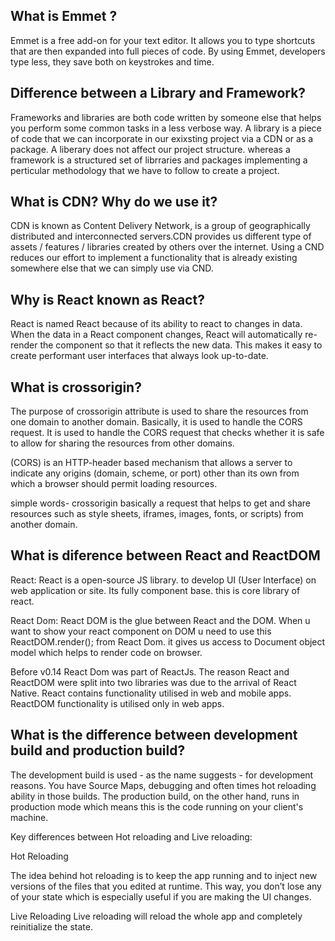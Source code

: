 ## What is Emmet ?
Emmet is a free add-on for your text editor. It allows you to type shortcuts that are then expanded into full pieces of code. By using Emmet, developers type less, they save both on keystrokes and time.

##  Difference between a Library and Framework?
Frameworks and libraries are both code written by someone else that helps you perform some common tasks in a less verbose way.
A library is a piece of code that we can incorporate in our exixsting project via a CDN or as a package. A liberary does not affect our project structure. whereas a framework is a structured set of librraries and packages implementing a perticular methodology that we have to follow to create a project.

## What is CDN? Why do we use it?
CDN is known as Content Delivery Network, is a group of geographically distributed and interconnected servers.CDN provides us different type of assets / features / libraries created by others over the internet. Using a CND reduces our effort to implement a functionality that is already existing somewhere else that we can simply use via CND.

 ## Why is React known as React?

React is named React because of its ability to react to changes in data. When the data in a React component changes, React will automatically re-render the component so that it reflects the new data. This makes it easy to create performant user interfaces that always look up-to-date.

## What is crossorigin?
The purpose of crossorigin attribute is used to share the resources from one domain to another domain. Basically, it is used to handle the CORS request. It is used to handle the CORS request that checks whether it is safe to allow for sharing the resources from other domains.

 (CORS) is an HTTP-header based mechanism that allows a server to indicate any origins (domain, scheme, or port) other than its own from which a browser should permit loading resources.

 simple words- crossorigin basically a request that helps to get and share resources such as style sheets, iframes, images, fonts, or scripts) from another domain.

## What is diference between React and ReactDOM
 React:
React is a open-source JS library. to develop UI (User Interface) on web application or site. Its fully component base. this is core library of react.

React Dom:
React DOM is the glue between React and the DOM. When u want to show your react component on DOM u need to use this ReactDOM.render(); from React Dom. it gives us access to Document object model which helps to render code on browser. 

Before v0.14 React Dom was part of ReactJs. The reason React and ReactDOM were split into two libraries was due to the arrival of React Native. React contains functionality utilised in web and mobile apps. ReactDOM functionality is utilised only in web apps.

## What is the difference between development build and production build?
The development build is used - as the name suggests - for development reasons. You have Source Maps, debugging and often times hot reloading ability in those builds. The production build, on the other hand, runs in production mode which means this is the code running on your client's machine.



Key differences between Hot reloading and Live reloading:

Hot Reloading

The idea behind hot reloading is to keep the app running and to inject new versions of the files that you edited at runtime. 
This way, you don’t lose any of your state which is especially useful if you are making the UI changes.

Live Reloading
Live reloading will reload the whole app and completely reinitialize the state.